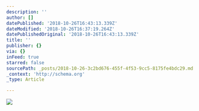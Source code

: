 ```yaml
---
description: ''
author: []
datePublished: '2018-10-26T16:43:13.339Z'
dateModified: '2018-10-26T16:37:19.264Z'
datePublishedOriginal: '2018-10-26T16:43:13.339Z'
title: ''
publisher: {}
via: {}
inFeed: true
starred: false
sourcePath: _posts/2018-10-26-3c2bd676-455f-4f53-9cc5-8175fe4bdc29.md
_context: 'http://schema.org'
_type: Article

---
```

![](https://the-grid-user-content.s3-us-west-2.amazonaws.com/762776ac-4c4a-4441-8f7d-395fee59d10b.png)
